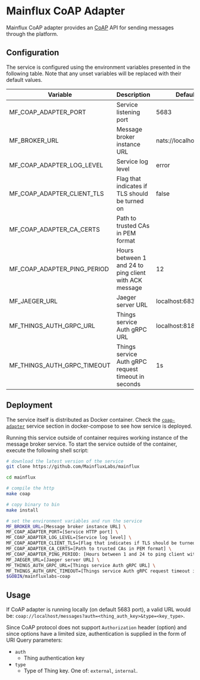 # Mainflux CoAP Adapter

Mainflux CoAP adapter provides an [CoAP](http://coap.technology/) API for sending messages through the
platform.

## Configuration

The service is configured using the environment variables presented in the
following table. Note that any unset variables will be replaced with their
default values.

| Variable                       | Description                                            | Default               |
|--------------------------------|--------------------------------------------------------|-----------------------|
| MF_COAP_ADAPTER_PORT           | Service listening port                                 | 5683                  |
| MF_BROKER_URL                  | Message broker instance URL                            | nats://localhost:4222 |
| MF_COAP_ADAPTER_LOG_LEVEL      | Service log level                                      | error                 |
| MF_COAP_ADAPTER_CLIENT_TLS     | Flag that indicates if TLS should be turned on         | false                 |
| MF_COAP_ADAPTER_CA_CERTS       | Path to trusted CAs in PEM format                      |                       |
| MF_COAP_ADAPTER_PING_PERIOD    | Hours between 1 and 24 to ping client with ACK message | 12                    |
| MF_JAEGER_URL                  | Jaeger server URL                                      | localhost:6831        |
| MF_THINGS_AUTH_GRPC_URL        | Things service Auth gRPC URL                           | localhost:8181        |
| MF_THINGS_AUTH_GRPC_TIMEOUT    | Things service Auth gRPC request timeout in seconds    | 1s                    |

## Deployment

The service itself is distributed as Docker container. Check the [`coap-adapter`](https://github.com/MainfluxLabs/mainflux/blob/master/docker/docker-compose.yml#L273-L291) service section in docker-compose to see how service is deployed.

Running this service outside of container requires working instance of the message broker service.
To start the service outside of the container, execute the following shell script:

```bash
# download the latest version of the service
git clone https://github.com/MainfluxLabs/mainflux

cd mainflux

# compile the http
make coap

# copy binary to bin
make install

# set the environment variables and run the service
MF_BROKER_URL=[Message broker instance URL] \
MF_COAP_ADAPTER_PORT=[Service HTTP port] \
MF_COAP_ADAPTER_LOG_LEVEL=[Service log level] \
MF_COAP_ADAPTER_CLIENT_TLS=[Flag that indicates if TLS should be turned on] \
MF_COAP_ADAPTER_CA_CERTS=[Path to trusted CAs in PEM format] \
MF_COAP_ADAPTER_PING_PERIOD: [Hours between 1 and 24 to ping client with ACK message] \
MF_JAEGER_URL=[Jaeger server URL] \
MF_THINGS_AUTH_GRPC_URL=[Things service Auth gRPC URL] \
MF_THINGS_AUTH_GRPC_TIMEOUT=[Things service Auth gRPC request timeout in seconds] \
$GOBIN/mainfluxlabs-coap
```

## Usage

If CoAP adapter is running locally (on default 5683 port), a valid URL would be: `coap://localhost/messages?auth=<thing_auth_key>&type=<key_type>`.

Since CoAP protocol does not support `Authorization` header (option) and since options have a limited size, authentication is supplied in the form of URI Query parameters:
* `auth`
    * Thing authentication key
* `type`
    * Type of Thing key. One of: `external`, `internal`.
